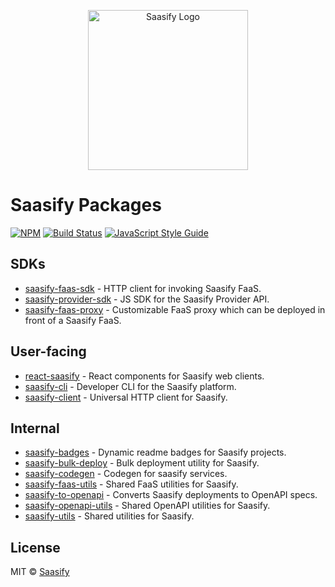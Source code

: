 <p align="center">
  <a href="https://saasify.sh" title="Saasify">
    <img src="https://raw.githubusercontent.com/saasify-sh/saasify/master/logo-vert-white@4x.png" alt="Saasify Logo" width="256" />
  </a>
</p>

# Saasify Packages

[![NPM](https://img.shields.io/npm/v/saasify.svg)](https://www.npmjs.com/package/saasify) [![Build Status](https://travis-ci.com/saasify-sh/saasify.svg?branch=master)](https://travis-ci.com/saasify-sh/saasify) [![JavaScript Style Guide](https://img.shields.io/badge/code_style-standard-brightgreen.svg)](https://standardjs.com)

## SDKs

- [saasify-faas-sdk](./saasify-faas-sdk) - HTTP client for invoking Saasify FaaS.
- [saasify-provider-sdk](./saasify-provider-sdk) - JS SDK for the Saasify Provider API.
- [saasify-faas-proxy](./saasify-faas-proxy) - Customizable FaaS proxy which can be deployed in front of a Saasify FaaS.

## User-facing

- [react-saasify](./react-saasify) - React components for Saasify web clients.
- [saasify-cli](./saasify-cli) - Developer CLI for the Saasify platform.
- [saasify-client](./saasify-client) - Universal HTTP client for Saasify.

## Internal

- [saasify-badges](./saasify-badges) - Dynamic readme badges for Saasify projects.
- [saasify-bulk-deploy](./saasify-bulk-deploy) - Bulk deployment utility for Saasify.
- [saasify-codegen](./saasify-codegen) - Codegen for saasify services.
- [saasify-faas-utils](./saasify-faas-utils) - Shared FaaS utilities for Saasify.
- [saasify-to-openapi](./saasify-to-openapi) - Converts Saasify deployments to OpenAPI specs.
- [saasify-openapi-utils](./saasify-openapi-utils) - Shared OpenAPI utilities for Saasify.
- [saasify-utils](./saasify-utils) - Shared utilities for Saasify.

## License

MIT © [Saasify](https://saasify.sh)
